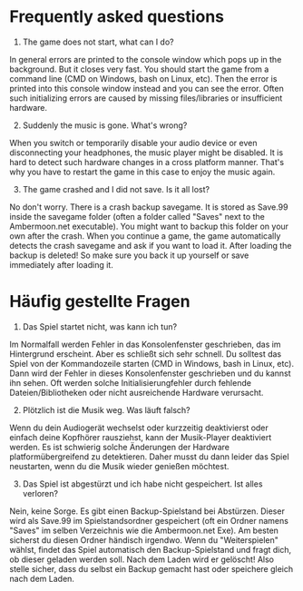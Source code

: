 # Frequently asked questions

1. The game does not start, what can I do?

In general errors are printed to the console window which pops up in the background. But it closes very fast. You should start the game from a command line (CMD on Windows, bash on Linux, etc). Then the error is printed into this console window instead and you can see the error. Often such initializing errors are caused by missing files/libraries or insufficient hardware.

2. Suddenly the music is gone. What's wrong?

When you switch or temporarily disable your audio device or even disconnecting your headphones, the music player might be disabled. It is hard to detect such hardware changes in a cross platform manner. That's why you have to restart the game in this case to enjoy the music again.

3. The game crashed and I did not save. Is it all lost?

No don't worry. There is a crash backup savegame. It is stored as Save.99 inside the savegame folder (often a folder called "Saves" next to the Ambermoon.net executable). You might want to backup this folder on your own after the crash. When you continue a game, the game automatically detects the crash savegame and ask if you want to load it. After loading the backup is deleted! So make sure you back it up yourself or save immediately after loading it.


# Häufig gestellte Fragen

1. Das Spiel startet nicht, was kann ich tun?

Im Normalfall werden Fehler in das Konsolenfenster geschrieben, das im Hintergrund erscheint. Aber es schließt sich sehr schnell. Du solltest das Spiel von der Kommandozeile starten (CMD in Windows, bash in Linux, etc). Dann wird der Fehler in dieses Konsolenfenster geschrieben und du kannst ihn sehen. Oft werden solche Initialisierungfehler durch fehlende Dateien/Bibliotheken oder nicht ausreichende Hardware verursacht.

2. Plötzlich ist die Musik weg. Was läuft falsch?

Wenn du dein Audiogerät wechselst oder kurzzeitig deaktivierst oder einfach deine Kopfhörer rausziehst, kann der Musik-Player deaktiviert werden. Es ist schwierig solche Änderungen der Hardware platformübergreifend zu detektieren. Daher musst du dann leider das Spiel neustarten, wenn du die Musik wieder genießen möchtest.

3. Das Spiel ist abgestürzt und ich habe nicht gespeichert. Ist alles verloren?

Nein, keine Sorge. Es gibt einen Backup-Spielstand bei Abstürzen. Dieser wird als Save.99 im Spielstandsordner gespeichert (oft ein Ordner namens "Saves" im selben Verzeichnis wie die Ambermoon.net Exe). Am besten sicherst du diesen Ordner händisch irgendwo. Wenn du "Weiterspielen" wählst, findet das Spiel automatisch den Backup-Spielstand und fragt dich, ob dieser geladen werden soll. Nach dem Laden wird er gelöscht! Also stelle sicher, dass du selbst ein Backup gemacht hast oder speichere gleich nach dem Laden.
